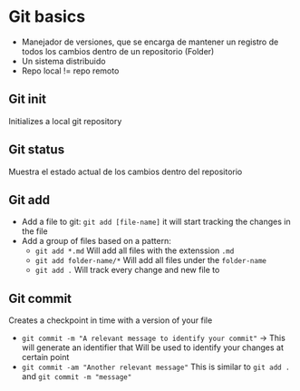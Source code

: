 # Git basics

- Manejador de versiones, que se encarga de mantener un registro de todos los cambios dentro de un 
repositorio (Folder)
- Un sistema distribuido
- Repo local != repo remoto

## Git init
Initializes a local git repository

## Git status
Muestra el estado actual de los cambios dentro del repositorio

## Git add
- Add a file to git: `git add [file-name]` it will start tracking the changes in the file
- Add a group of files based on a pattern: 
  - `git add *.md` Will add all files with the extenssion `.md`
  - `git add folder-name/*` Will add all files under the `folder-name`
  - `git add .` Will track every change and new file to 

## Git commit
Creates a checkpoint in time with a version of your file
- `git commit -m "A relevant message to identify your commit"` -> This will generate an identifier that Will
be used to identify your changes at certain point
- `git commit -am "Another relevant message"` This is similar to `git add .` and `git commit -m "message"` 
